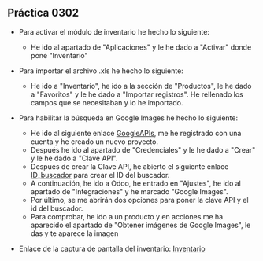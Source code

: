 ## Práctica 0302
* Para activar el módulo de inventario he hecho lo siguiente:

    * He ido al apartado de "Aplicaciones" y le he dado a "Activar" donde pone "Inventario"

* Para importar el archivo .xls he hecho lo siguiente:
    * He ido a "Inventario", he ido a la sección de "Productos", le he dado a "Favoritos" y le he dado a "Importar registros". He rellenado los campos que se necesitaban y lo he importado.

* Para habilitar la búsqueda en Google Images he hecho lo siguiente:
    * He ido al siguiente enlace [GoogleAPIs](https://console.cloud.google.com/apis/dashboard), me he registrado con una cuenta y he creado un nuevo proyecto.
    * Después he ido al apartado de "Credenciales" y le he dado a "Crear" y le he dado a "Clave API". 
    * Después de crear la Clave API, he abierto el siguiente enlace [ID_buscador](https://programmablesearchengine.google.com) para crear el ID del buscador.
    * A continuación, he ido a Odoo, he entrado en "Ajustes", he ido al apartado de "Integraciones" y he marcado "Google Images".
    * Por último, se me abrirán dos opciones para poner la clave API y el id del buscador.
    * Para comprobar, he ido a un producto y en acciones me ha aparecido el apartado de "Obtener imágenes de Google Images", le das y te aparece la imagen

* Enlace de la captura de pantalla del inventario: [Inventario](https://imgur.com/BTfn1s3)